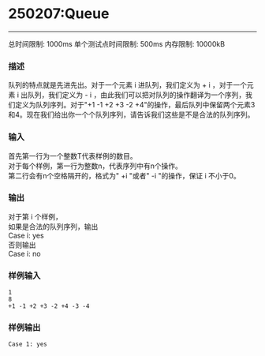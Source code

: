 # 250207:Queue

------

总时间限制: 1000ms 单个测试点时间限制: 500ms 内存限制: 10000kB

### 描述

队列的特点就是先进先出。对于一个元素 i 进队列，我们定义为 + i ，对于一个元素 i 出队列，我们定义为 - i ，由此我们可以把对队列的操作翻译为一个序列，我们定义为队列序列。对于"+1 -1 +2 +3 -2 +4"的操作，最后队列中保留两个元素3和4。现在我们给出你一个个队列序列，请告诉我们这些是不是合法的队列序列。

### 输入

首先第一行为一个整数T代表样例的数目。  
对于每个样例，第一行为整数n，代表序列中有n个操作。  
第二行会有n个空格隔开的，格式为" +i "或者" -i "的操作，保证 i 不小于0。

### 输出

对于第 i 个样例，  
如果是合法的队列序列，输出  
Case i: yes  
否则输出  
Case i: no

### 样例输入

    1
    8
    +1 -1 +2 +3 -2 +4 -3 -4

### 样例输出

    Case 1: yes

# 
